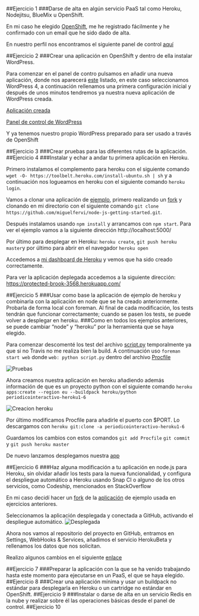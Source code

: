 ##Ejercicio 1
###Darse de alta en algún servicio PaaS tal como Heroku, Nodejitsu, BlueMix u OpenShift.

En mi caso he elegido [OpenShift](https://www.openshift.com/), me he registrado fácilmente y he confirmado con un email que he sido dado de alta.

En nuestro perfil nos encontramos el siguiente panel de control [aquí](https://gyazo.com/fbeafc24a407c0d331c219f853dddf8e.png)

##Ejercicio 2
###Crear una aplicación en OpenShift y dentro de ella instalar WordPress. 

Para comenzar en el panel de contro pulsamos en añadir una nueva aplicación, donde nos aparecerá [este](https://gyazo.com/2f65a85b7af1e5b8fbf806ed70bbb81b.png) listado, en este caso seleccionamos WordPress 4, a continuación rellenamos una primera configuración inicial y después de unos minutos tendremos ya nuestra nueva aplicación de WordPress creada.

[Aplicación creada](https://gyazo.com/a895af20ec44b8da461dbac13064270d.png)


[Panel de control de WordPress](https://gyazo.com/8d98c73d38820e91cadbbeae2b004a47.png)

Y ya tenemos nuestro propio WordPress preparado para ser usado a través de OpenShift

##Ejercicio 3
###Crear pruebas para las diferentes rutas de la aplicación.
##Ejercicio 4
###Instalar y echar a andar tu primera aplicación en Heroku.

Primero instalamos el complemento para heroku con el siguiente comando 
`wget -O- https://toolbelt.heroku.com/install-ubuntu.sh | sh`
y a continuación nos logueamos en heroku con el siguiente comando `heroku login`.

Vamos a clonar una aplicación de [ejemplo](https://github.com/heroku/node-js-getting-started), primero realizando un [fork](https://github.com/miguelfervi/node-js-getting-started) y clonando en mi directorio con el siguiente comando `git clone https://github.com/miguelfervi/node-js-getting-started.git`.

Después instalamos usando `npm install` y arrancamos con `npm start`. Para ver el ejemplo vamos a la siguiente dirección http://localhost:5000/

Por último para desplegar en Heroku:
`heroku create`, `git push heroku master`y por último para abrir en el navegador `heroku open`

Accedemos a [mi dashboard de Heroku](https://dashboard.heroku.com/apps) y vemos que ha sido creado correctamente.

Para ver la aplicación deplegada accedemos a la siguiente dirección: https://protected-brook-3568.herokuapp.com/


##Ejercicio 5
###Usar como base la aplicación de ejemplo de heroku y combinarla con la aplicación en node que se ha creado anteriormente. Probarla de forma local con foreman. Al final de cada modificación, los tests tendrán que funcionar correctamente; cuando se pasen los tests, se puede volver a desplegar en heroku.
###Como en todos los ejemplos anteriores, se puede cambiar “node” y “heroku” por la herramienta que se haya elegido.

Para comenzar descomenté los test del archivo [script.py](https://github.com/miguelfervi/ProjectCC/blob/master/script.py) temporalmente ya que si no Travis no me realiza bien la build.
A continuación uso `foreman start web` donde `web: python script.py`
dentro del archivo [Procfile](https://github.com/miguelfervi/ProjectCC/blob/master/Procfile)

![Pruebas](https://gyazo.com/cfd6568c1f3460f2c85b7f4b387b8af9.png)

Ahora creamos nuestra aplicación en heroku añadiendo además información de que es un proyecto python con el siguiente comando `heroku apps:create --region eu --buildpack heroku/python periodicointeractivo-heroku1-6`

![Creacion heroku](https://gyazo.com/873c9f212e19cab8c5048c5f50dc1f3e.png)


Por último modificamos Procfile para añadirle el puerto con $PORT. Lo descargamos con `heroku git:clone -a periodicointeractivo-heroku1-6`

Guardamos los cambios con estos comandos
`git add Procfile`
`git commit` y 
`git push heroku master`


De nuevo lanzamos desplegamos nuestra [app](https://gyazo.com/d374ff2d425162114a0f7e52edc20031.png) 


##Ejercicio 6
###Haz alguna modificación a tu aplicación en node.js para Heroku, sin olvidar añadir los tests para la nueva funcionalidad, y configura el despliegue automático a Heroku usando Snap CI o alguno de los otros servicios, como Codeship, mencionados en StackOverflow

En mi caso decidí hacer un [fork](https://github.com/heroku/node-js-getting-started) de la [aplicación](https://github.com/heroku/node-js-getting-started) de ejemplo usada en ejercicios anteriores.

Seleccionamos la aplicación desplegada y conectada a GitHub, activando el despliegue automático.
![Desplegada](https://gyazo.com/cfba790b8471ce79f3f82ec5426fc7bd.png)

Ahora nos vamos al repositorio del proyecto en GitHub, entramos en Settings, WebHooks & Services, añadimos el servicio HerokuBeta y rellenamos los datos que nos solicitan.

Realizo algunos cambios en el siguiente [enlace](https://protected-brook-3568.herokuapp.com/)

##Ejercicio 7
###Preparar la aplicación con la que se ha venido trabajando hasta este momento para ejecutarse en un PaaS, el que se haya elegido.
##Ejercicio 8
###Crear una aplicación mínima y usar un buildpack no estándar para desplegarla en Heroku o un cartridge no estándar en OpenShift.
##Ejercicio 9
###Instalar o darse de alta en un servicio Redis en la nube y realizar sobre él las operaciones básicas desde el panel de control.
##Ejercicio 10
